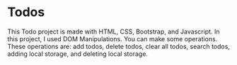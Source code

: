 # Todos
This Todo project is made with HTML, CSS, Bootstrap, and Javascript. In this project, I used DOM Manipulations. You can make some operations. These operations are:
 add todos, delete todos, clear all todos, search todos, adding local storage, and deleting local storage.
